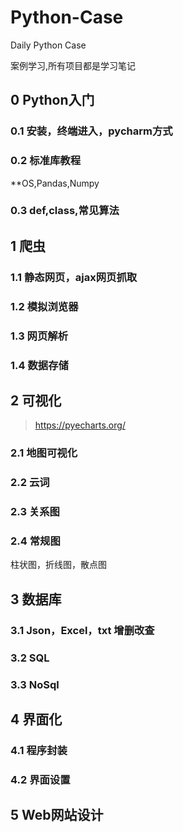 # Python-Case
Daily Python Case

案例学习,所有项目都是学习笔记
## 0 Python入门
### 0.1 安装，终端进入，pycharm方式
### 0.2 标准库教程
**OS,Pandas,Numpy
### 0.3 def,class,常见算法

## 1 爬虫
### 1.1 静态网页，ajax网页抓取
### 1.2 模拟浏览器
### 1.3 网页解析
### 1.4 数据存储

## 2 可视化
>https://pyecharts.org/
### 2.1 地图可视化
### 2.2 云词
### 2.3 关系图
### 2.4 常规图
柱状图，折线图，散点图

## 3 数据库
### 3.1 Json，Excel，txt 增删改查
### 3.2 SQL
### 3.3 NoSql

## 4 界面化
### 4.1 程序封装
### 4.2 界面设置

## 5 Web网站设计

